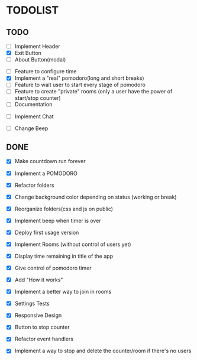 # TODOLIST

## TODO
 <!-- Front - end -->
 - [ ] Implement Header
  - [x] Exit Button
  - [ ] About Button(modal)

<!-- Features -->
 - [ ] Feature to configure time
 - [x] Implement a "real" pomodoro(long and short breaks)
 - [ ] Feature to wait user to start every stage of pomodoro
 - [ ] Feature to create "private" rooms (only a user have the power of start/stop counter)
 - [ ] Documentation 
 
 <!-- Possible new features -->
 - [ ] Implement Chat
 - [ ] Change Beep



## DONE
 - [x] Make countdown run forever
 - [x] Implement a POMODORO
 - [x] Refactor folders 
 - [x] Change background color depending on status (working or break)
 - [x] Reorganize folders(css and js on public)
 - [X] Implement beep when timer is over
 - [x] Deploy first usage version 
 - [x] Implement Rooms (without control of users yet)
 - [x] Display time remaining in title of the app
 - [x] Give control of pomodoro timer
 - [x] Add "How it works"
 - [x] Implement a better way to join in rooms
 - [x] Settings Tests
 - [x] Responsive Design
 - [x] Button to stop counter
 - [X] Refactor event handlers
 - [x] Implement a way to stop and delete the counter/room if there's no users
 
 
